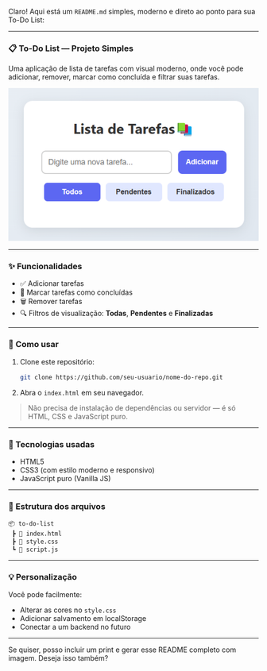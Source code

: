 Claro! Aqui está um `README.md` simples, moderno e direto ao ponto para sua To-Do List:

---

### 📋 To-Do List — Projeto Simples

Uma aplicação de lista de tarefas com visual moderno, onde você pode adicionar, remover, marcar como concluída e filtrar suas tarefas.

![to-do-preview](todolist.png) <!-- Você pode tirar um print da sua tela e substituir este link acima com o seu -->

---

### ✨ Funcionalidades

* ✅ Adicionar tarefas
* 📝 Marcar tarefas como concluídas
* 🗑️ Remover tarefas
* 🔍 Filtros de visualização: **Todas**, **Pendentes** e **Finalizadas**

---

### 🚀 Como usar

1. Clone este repositório:

   ```bash
   git clone https://github.com/seu-usuario/nome-do-repo.git
   ```

2. Abra o `index.html` em seu navegador.

> Não precisa de instalação de dependências ou servidor — é só HTML, CSS e JavaScript puro.

---

### 🎨 Tecnologias usadas

* HTML5
* CSS3 (com estilo moderno e responsivo)
* JavaScript puro (Vanilla JS)

---

### 📁 Estrutura dos arquivos

```
📦 to-do-list
 ┣ 📄 index.html
 ┣ 📄 style.css
 ┗ 📄 script.js
```

---

### 💡 Personalização

Você pode facilmente:

* Alterar as cores no `style.css`
* Adicionar salvamento em localStorage
* Conectar a um backend no futuro

---

Se quiser, posso incluir um print e gerar esse README completo com imagem. Deseja isso também?
